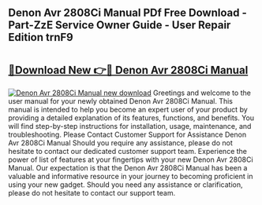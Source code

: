 ## Denon Avr 2808Ci Manual PDf Free Download - Part-ZzE Service Owner Guide - User Repair Edition trnF9

# <h2><a href="http://bc22150.oget.top/?id=Denon+Avr+2808Ci+Manual">🔗Download New 👉🔴 Denon Avr 2808Ci Manual</a></h2>

[![Denon Avr 2808Ci Manual new download](https://i.imgur.com/5g1atiW.png)](http://bc22150.oget.top/?id=Denon+Avr+2808Ci+Manual)
Greetings and welcome to the user manual for your newly obtained Denon Avr 2808Ci Manual. This manual is intended to help you become an expert user of your product by providing a detailed explanation of its features, functions, and benefits. You will find step-by-step instructions for installation, usage, maintenance, and troubleshooting. Please Contact Customer Support for Assistance Denon Avr 2808Ci Manual Should you require any assistance, please do not hesitate to contact our dedicated customer support team. Experience the power of list of features at your fingertips with your new Denon Avr 2808Ci Manual. Our expectation is that the Denon Avr 2808Ci Manual has been a valuable and informative resource in your journey to becoming proficient in using your new gadget. Should you need any assistance or clarification, please do not hesitate to contact our support team.
